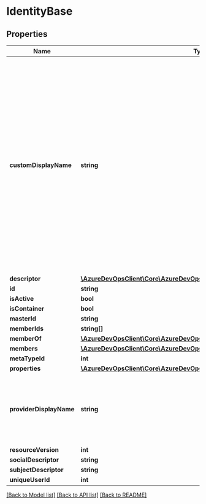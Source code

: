 # IdentityBase

## Properties
Name | Type | Description | Notes
------------ | ------------- | ------------- | -------------
**customDisplayName** | **string** | The custom display name for the identity (if any). Setting this property to an empty string will clear the existing custom display name. Setting this property to null will not affect the existing persisted value (since null values do not get sent over the wire or to the database) | [optional] 
**descriptor** | [**\AzureDevOpsClient\Core\AzureDevOpsClient\Core\Model\IdentityDescriptor**](IdentityDescriptor.md) |  | [optional] 
**id** | **string** |  | [optional] 
**isActive** | **bool** |  | [optional] 
**isContainer** | **bool** |  | [optional] 
**masterId** | **string** |  | [optional] 
**memberIds** | **string[]** |  | [optional] 
**memberOf** | [**\AzureDevOpsClient\Core\AzureDevOpsClient\Core\Model\IdentityDescriptor[]**](IdentityDescriptor.md) |  | [optional] 
**members** | [**\AzureDevOpsClient\Core\AzureDevOpsClient\Core\Model\IdentityDescriptor[]**](IdentityDescriptor.md) |  | [optional] 
**metaTypeId** | **int** |  | [optional] 
**properties** | [**\AzureDevOpsClient\Core\AzureDevOpsClient\Core\Model\PropertiesCollection**](PropertiesCollection.md) |  | [optional] 
**providerDisplayName** | **string** | The display name for the identity as specified by the source identity provider. | [optional] 
**resourceVersion** | **int** |  | [optional] 
**socialDescriptor** | **string** |  | [optional] 
**subjectDescriptor** | **string** |  | [optional] 
**uniqueUserId** | **int** |  | [optional] 

[[Back to Model list]](../README.md#documentation-for-models) [[Back to API list]](../README.md#documentation-for-api-endpoints) [[Back to README]](../README.md)


